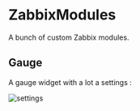 # ZabbixModules
A bunch of custom Zabbix modules.

## Gauge

A gauge widget with a lot a settings :

![settings](https://github.com/YerazLab/ZabbixModules/assets/62381029/dd032535-48e7-4684-bb4d-7819f450a881)
